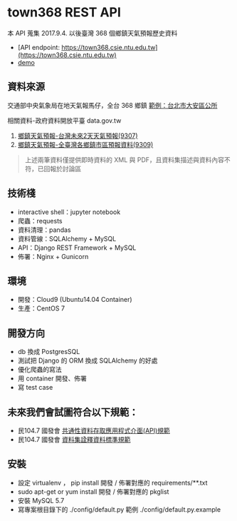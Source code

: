 # town368 REST API 
本 API 蒐集 2017.9.4. 以後臺灣 368 個鄉鎮天氣預報歷史資料
- [API endpoint: https://town368.csie.ntu.edu.tw](https://town368.csie.ntu.edu.tw)
- [demo](http://dadacho.com)

## 資料來源
交通部中央氣象局在地天氣報馬仔，全台 368 鄉鎮
[範例：台北市大安區公所](http://www.cwb.gov.tw/V7/forecast/town368/towns/6300300.htm)

相關資料-政府資料開放平臺 data.gov.tw
1. [鄉鎮天氣預報-台灣未來2天天氣預報(9307)](https://data.gov.tw/dataset/9307)
2. [鄉鎮天氣預報-全臺灣各鄉鎮市區預報資料(9309)](https://data.gov.tw/dataset/9309)
> 上述兩筆資料僅提供即時資料的 XML 與 PDF，且資料集描述與資料內容不符，已回報於討論區

## 技術棧
- interactive shell：jupyter notebook
- 爬蟲：requests
- 資料清理：pandas
- 資料管線：SQLAlchemy + MySQL
- API：Django REST Framework + MySQL
- 佈署：Nginx + Gunicorn

## 環境
- 開發：Cloud9 (Ubuntu14.04 Container)
- 生產：CentOS 7

## 開發方向
- db 換成 PostgresSQL
- 測試把 Django 的 ORM 換成 SQLAlchemy 的好處
- 優化爬蟲的寫法
- 用 container 開發、佈署
- 寫 test case

## 未來我們會試圖符合以下規範：
- 民104.7 國發會 [共通性資料存取應用程式介面(API)規範](http://file.data.gov.tw/opendatafile/%E5%85%B1%E9%80%9A%E6%80%A7%E8%B3%87%E6%96%99%E5%AD%98%E5%8F%96%E6%87%89%E7%94%A8%E7%A8%8B%E5%BC%8F%E4%BB%8B%E9%9D%A2API%E8%A6%8F%E7%AF%84.pdf)
- 民104.7 國發會 [資料集詮釋資料標準規範](http://file.data.gov.tw/opendatafile/%E8%B3%87%E6%96%99%E9%9B%86%E8%A9%AE%E9%87%8B%E8%B3%87%E6%96%99%E6%A8%99%E6%BA%96%E8%A6%8F%E7%AF%84.pdf)

## 安裝
- 設定 virtualenv ， pip install 開發 / 佈署對應的 requirements/**.txt
- sudo apt-get or yum install 開發 / 佈署對應的 pkglist
- 安裝 MySQL 5.7
- 寫專案根目錄下的 ./config/default.py 範例 ./config/default.py.example
